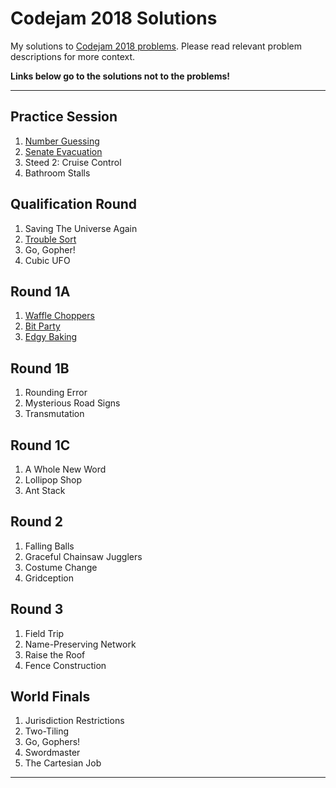 # Codejam 2018 Solutions

My solutions to [Codejam 2018 problems](https://codejam.withgoogle.com/2018/challenges). Please read relevant problem descriptions for more context.

**Links below go to the solutions not to the problems!**

---

## Practice Session

1. [Number Guessing](https://github.com/theXYZT/codejam-2018/blob/master/Practice%20Session/number-guessing.py)  
2. [Senate Evacuation](https://github.com/theXYZT/codejam-2018/blob/master/Practice%20Session/senate-evacuation.py)  
3. Steed 2: Cruise Control  
4. Bathroom Stalls  

## Qualification Round

1. Saving The Universe Again  
2. [Trouble Sort](https://github.com/theXYZT/codejam-2018/blob/master/Qualification%20Round/trouble-sort.py)
3. Go, Gopher!  
4. Cubic UFO

## Round 1A

1. [Waffle Choppers](https://github.com/theXYZT/codejam-2018/blob/master/Round%201A/waffle-choppers.py)
2. [Bit Party](https://github.com/theXYZT/codejam-2018/blob/master/Round%201A/bit-party.py)  
3. [Edgy Baking](https://github.com/theXYZT/codejam-2018/blob/master/Round%201A/edgy-baking.py)

## Round 1B

1. Rounding Error  
2. Mysterious Road Signs  
3. Transmutation

## Round 1C

1. A Whole New Word  
2. Lollipop Shop  
3. Ant Stack

## Round 2

1. Falling Balls  
2. Graceful Chainsaw Jugglers  
3. Costume Change  
4. Gridception

## Round 3

1. Field Trip  
2. Name-Preserving Network  
3. Raise the Roof  
4. Fence Construction

## World Finals

1. Jurisdiction Restrictions  
2. Two-Tiling  
3. Go, Gophers!  
4. Swordmaster  
5. The Cartesian Job

---
